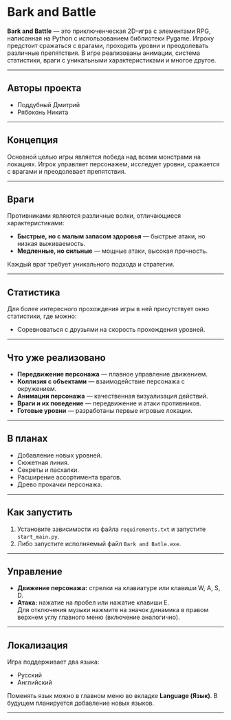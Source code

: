 # Bark and Battle

**Bark and Battle** — это приключенческая 2D-игра с элементами RPG, написанная на Python с использованием библиотеки Pygame. Игроку предстоит сражаться с врагами, проходить уровни и преодолевать различные препятствия. В игре реализованы анимации, система статистики, враги с уникальными характеристиками и многое другое.

---

## Авторы проекта
- Поддубный Дмитрий
- Рябоконь Никита

---

## Концепция
Основной целью игры является победа над всеми монстрами на локациях. Игрок управляет персонажем, исследует уровни, сражается с врагами и преодолевает препятствия.

---

## Враги
Противниками являются различные волки, отличающиеся характеристиками:
- **Быстрые, но с малым запасом здоровья** — быстрые атаки, но низкая выживаемость.
- **Медленные, но сильные** — мощные атаки, высокая прочность.

Каждый враг требует уникального подхода и стратегии.

---

## Статистика
Для более интересного прохождения игры в ней присутствует окно статистики, где можно:
- Соревноваться с друзьями на скорость прохождения уровней.

---

## Что уже реализовано
- **Передвижение персонажа** — плавное управление движением.
- **Коллизия с объектами** — взаимодействие персонажа с окружением.
- **Анимации персонажа** — качественная визуализация действий.
- **Враги и их поведение** — передвижение и атаки противников.
- **Готовые уровни** — разработаны первые игровые локации.

---

## В планах
- Добавление новых уровней.
- Сюжетная линия.
- Секреты и пасхалки.
- Расширение ассортимента врагов.
- Древо прокачки персонажа.

---

## Как запустить
1. Установите зависимости из файла `requirements.txt` и запустите `start_main.py`.  
2. Либо запустите исполняемый файл `Bark and Batle.exe`.

---

## Управление
- **Движение персонажа:** стрелки на клавиатуре или клавиши W, A, S, D.
- **Атака:** нажатие на пробел или нажатие клавиши E.  
  Для отключения музыки нажмите на значок динамика в правом верхнем углу главного меню (включение аналогично).

---

## Локализация
Игра поддерживает два языка:
- Русский
- Английский

Поменять язык можно в главном меню во вкладке **Language (Язык)**. В будущем планируется добавление новых языков.

---

